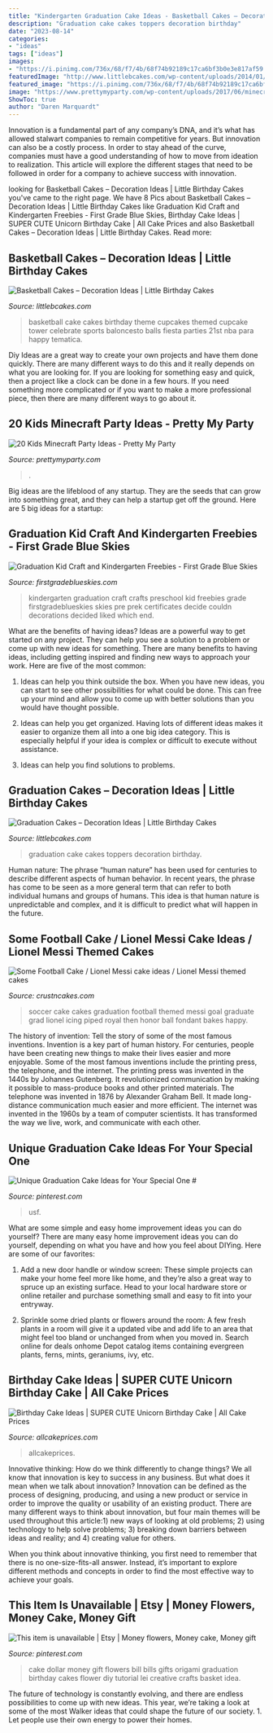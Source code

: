```yaml
---
title: "Kindergarten Graduation Cake Ideas - Basketball Cakes – Decoration Ideas"
description: "Graduation cake cakes toppers decoration birthday"
date: "2023-08-14"
categories:
- "ideas"
tags: ["ideas"]
images:
- "https://i.pinimg.com/736x/68/f7/4b/68f74b92189c17ca6bf3b0e3e817af59.jpg"
featuredImage: "http://www.littlebcakes.com/wp-content/uploads/2014/01/Basketball-Cake-Balls-682x1024.jpg"
featured_image: "https://i.pinimg.com/736x/68/f7/4b/68f74b92189c17ca6bf3b0e3e817af59.jpg"
image: "https://www.prettymyparty.com/wp-content/uploads/2017/06/minecraft-tnt-birthday-cake.jpg"
ShowToc: true
author: "Daren Marquardt"
---
```



Innovation is a fundamental part of any company’s DNA, and it’s what has allowed stalwart companies to remain competitive for years. But innovation can also be a costly process. In order to stay ahead of the curve, companies must have a good understanding of how to move from ideation to realization. This article will explore the different stages that need to be followed in order for a company to achieve success with innovation.

	

		
looking for Basketball Cakes – Decoration Ideas | Little Birthday Cakes you've came to the right page. We have 8 Pics about Basketball Cakes – Decoration Ideas | Little Birthday Cakes like Graduation Kid Craft and Kindergarten Freebies - First Grade Blue Skies, Birthday Cake Ideas | SUPER CUTE Unicorn Birthday Cake | All Cake Prices and also Basketball Cakes – Decoration Ideas | Little Birthday Cakes. Read more:
		
    
## Basketball Cakes – Decoration Ideas | Little Birthday Cakes

<img loading=lazy src="http://www.littlebcakes.com/wp-content/uploads/2014/01/Basketball-Cake-Balls-682x1024.jpg" onerror="this.onerror=null;this.src='https://tse1.mm.bing.net/th?id=OIP.6t2AUa0_UYP5hV_dtgtI7AHaLH&amp;pid=15.1';" alt="Basketball Cakes – Decoration Ideas | Little Birthday Cakes">

_Source: littlebcakes.com_

>basketball cake cakes birthday theme cupcakes themed cupcake tower celebrate sports baloncesto balls fiesta parties 21st nba para happy tematica. 

	

Diy Ideas are a great way to create your own projects and have them done quickly. There are many different ways to do this and it really depends on what you are looking for. If you are looking for something easy and quick, then a project like a clock can be done in a few hours. If you need something more complicated or if you want to make a more professional piece, then there are many different ways to go about it.

    
## 20 Kids Minecraft Party Ideas - Pretty My Party

<img loading=lazy src="https://www.prettymyparty.com/wp-content/uploads/2017/06/minecraft-tnt-birthday-cake.jpg" onerror="this.onerror=null;this.src='https://tse1.mm.bing.net/th?id=OIP.Nf86K4GDwO6erSl9Yl5JygHaJ3&amp;pid=15.1';" alt="20 Kids Minecraft Party Ideas - Pretty My Party">

_Source: prettymyparty.com_

>. 

	

Big ideas are the lifeblood of any startup. They are the seeds that can grow into something great, and they can help a startup get off the ground. Here are 5 big ideas for a startup: 

    
## Graduation Kid Craft And Kindergarten Freebies - First Grade Blue Skies

<img loading=lazy src="https://i1.wp.com/firstgradeblueskies.com/wp-content/uploads/2013/04/Kindergarten-Graduation-craft.jpg?fit=400%2C266&amp;ssl=1" onerror="this.onerror=null;this.src='https://tse4.mm.bing.net/th?id=OIP.BumoKaEj-xSgJNh-kNVHnwAAAA&amp;pid=15.1';" alt="Graduation Kid Craft and Kindergarten Freebies - First Grade Blue Skies">

_Source: firstgradeblueskies.com_

>kindergarten graduation craft crafts preschool kid freebies grade firstgradeblueskies skies pre prek certificates decide couldn decorations decided liked which end. 

	

What are the benefits of having ideas?
Ideas are a powerful way to get started on any project. They can help you see a solution to a problem or come up with new ideas for something. There are many benefits to having ideas, including getting inspired and finding new ways to approach your work. Here are five of the most common: 
1. Ideas can help you think outside the box. When you have new ideas, you can start to see other possibilities for what could be done. This can free up your mind and allow you to come up with better solutions than you would have thought possible. 

2. Ideas can help you get organized. Having lots of different ideas makes it easier to organize them all into a one big idea category. This is especially helpful if your idea is complex or difficult to execute without assistance. 

3. Ideas can help you find solutions to problems.

    
## Graduation Cakes – Decoration Ideas | Little Birthday Cakes

<img loading=lazy src="http://www.littlebcakes.com/wp-content/uploads/2013/08/Graduation-Cake-Toppers.jpg" onerror="this.onerror=null;this.src='https://tse2.mm.bing.net/th?id=OIP.GEvL3MfpjukUEMgKXFfw4gHaJ4&amp;pid=15.1';" alt="Graduation Cakes – Decoration Ideas | Little Birthday Cakes">

_Source: littlebcakes.com_

>graduation cake cakes toppers decoration birthday. 

	

Human nature:
The phrase “human nature” has been used for centuries to describe different aspects of human behavior. In recent years, the phrase has come to be seen as a more general term that can refer to both individual humans and groups of humans. This idea is that human nature is unpredictable and complex, and it is difficult to predict what will happen in the future.

    
## Some Football Cake / Lionel Messi Cake Ideas / Lionel Messi Themed Cakes

<img loading=lazy src="http://www.crustncakes.com/blog/wp-content/uploads/2015/06/638546333f56d1cd290f3bb89ab7cbf0.jpg" onerror="this.onerror=null;this.src='https://tse3.mm.bing.net/th?id=OIP.32TQK9WQKeC9cjQtgstV2QHaJ3&amp;pid=15.1';" alt="Some Football Cake / Lionel Messi cake ideas / Lionel Messi themed cakes">

_Source: crustncakes.com_

>soccer cake cakes graduation football themed messi goal graduate grad lionel icing piped royal then honor ball fondant bakes happy. 

	

The history of invention: Tell the story of some of the most famous inventions.
Invention is a key part of human history. For centuries, people have been creating new things to make their lives easier and more enjoyable. Some of the most famous inventions include the printing press, the telephone, and the internet.
The printing press was invented in the 1440s by Johannes Gutenberg. It revolutionized communication by making it possible to mass-produce books and other printed materials. The telephone was invented in 1876 by Alexander Graham Bell. It made long-distance communication much easier and more efficient. The internet was invented in the 1960s by a team of computer scientists. It has transformed the way we live, work, and communicate with each other.

    
## Unique Graduation Cake Ideas For Your Special One #

<img loading=lazy src="https://i.pinimg.com/736x/86/5d/9d/865d9dece6ae5a3131339c87b108280b.jpg" onerror="this.onerror=null;this.src='https://tse4.mm.bing.net/th?id=OIP.H89XekzETx59b_EE45CfPQHaJ4&amp;pid=15.1';" alt="Unique Graduation Cake Ideas for Your Special One #">

_Source: pinterest.com_

>usf. 

	

What are some simple and easy home improvement ideas you can do yourself?
There are many easy home improvement ideas you can do yourself, depending on what you have and how you feel about DIYing. Here are some of our favorites:
1. Add a new door handle or window screen: These simple projects can make your home feel more like home, and they’re also a great way to spruce up an existing surface. Head to your local hardware store or online retailer and purchase something small and easy to fit into your entryway.

2. Sprinkle some dried plants or flowers around the room: A few fresh plants in a room will give it a updated vibe and add life to an area that might feel too bland or unchanged from when you moved in. Search online for deals onhome Depot catalog items containing evergreen plants, ferns, mints, geraniums, ivy, etc.

    
## Birthday Cake Ideas | SUPER CUTE Unicorn Birthday Cake | All Cake Prices

<img loading=lazy src="http://www.allcakeprices.com/wp-content/uploads/2017/05/Wanna-Be-a-Super-Mom-Order-This-SUPER-CUTE-Unicorn-Birthday-Cake-From-Craftsy.jpg" onerror="this.onerror=null;this.src='https://tse3.mm.bing.net/th?id=OIP.ImcPmbK-ND7FNlAS32gp8wHaIb&amp;pid=15.1';" alt="Birthday Cake Ideas | SUPER CUTE Unicorn Birthday Cake | All Cake Prices">

_Source: allcakeprices.com_

>allcakeprices. 

	

Innovative thinking: How do we think differently to change things?
We all know that innovation is key to success in any business. But what does it mean when we talk about innovation?
Innovation can be defined as the process of designing, producing, and using a new product or service in order to improve the quality or usability of an existing product. There are many different ways to think about innovation, but four main themes will be used throughout this article:1) new ways of looking at old problems; 2) using technology to help solve problems; 3) breaking down barriers between ideas and reality; and 4) creating value for others. 

When you think about innovative thinking, you first need to remember that there is no one-size-fits-all answer. Instead, it’s important to explore different methods and concepts in order to find the most effective way to achieve your goals.

    
## This Item Is Unavailable | Etsy | Money Flowers, Money Cake, Money Gift

<img loading=lazy src="https://i.pinimg.com/736x/68/f7/4b/68f74b92189c17ca6bf3b0e3e817af59.jpg" onerror="this.onerror=null;this.src='https://tse2.mm.bing.net/th?id=OIP.2RBh_H2aK198nrufq4S2zwHaLH&amp;pid=15.1';" alt="This item is unavailable | Etsy | Money flowers, Money cake, Money gift">

_Source: pinterest.com_

>cake dollar money gift flowers bill bills gifts origami graduation birthday cakes flower diy tutorial lei creative crafts basket idea. 

	

The future of technology is constantly evolving, and there are endless possibilities to come up with new ideas. This year, we’re taking a look at some of the most Walker ideas that could shape the future of our society. 1. Let people use their own energy to power their homes.

